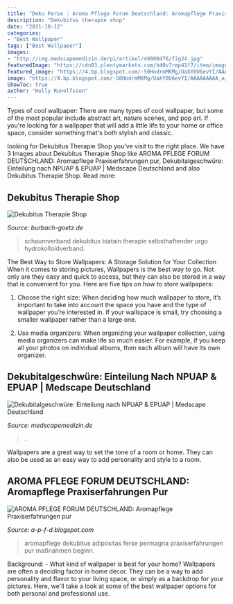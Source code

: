 ```yaml
---
title: "Deku Ferse : Aroma Pflege Forum Deutschland: Aromapflege Praxiserfahrungen Pur"
description: "Dekubitus therapie shop"
date: "2021-10-12"
categories:
- "Best Wallpaper"
tags: ["Best Wallpaper"]
images:
- "http://img.medscapemedizin.de/pi/artikel/49000476/fig24.jpg"
featuredImage: "https://cdn03.plentymarkets.com/h40v7rmp41f7/item/images/120009871/preview/0000057928-1-.jpg"
featured_image: "https://4.bp.blogspot.com/-S0HodrmMKMg/UaXY0U6evYI/AAAAAAAAA_o/u8BIiq68GcU/s1600/B-Ferse-1-r.jpg"
image: "https://4.bp.blogspot.com/-S0HodrmMKMg/UaXY0U6evYI/AAAAAAAAA_o/u8BIiq68GcU/s1600/B-Ferse-1-r.jpg"
ShowToc: true
author: "Holly Runolfsson"
---
```



Types of cool wallpaper:
There are many types of cool wallpaper, but some of the most popular include abstract art, nature scenes, and pop art. If you're looking for a wallpaper that will add a little life to your home or office space, consider something that's both stylish and classic.

	

		
looking for Dekubitus Therapie Shop you've visit to the right place. We have 3 Images about Dekubitus Therapie Shop like AROMA PFLEGE FORUM DEUTSCHLAND: Aromapflege Praxiserfahrungen pur, Dekubitalgeschwüre: Einteilung nach NPUAP &amp; EPUAP | Medscape Deutschland and also Dekubitus Therapie Shop. Read more:
		
    
## Dekubitus Therapie Shop

<img loading=lazy src="https://cdn03.plentymarkets.com/h40v7rmp41f7/item/images/120009871/preview/0000057928-1-.jpg" onerror="this.onerror=null;this.src='https://tse2.mm.bing.net/th?id=OIP.AYuRuQLeS5qMoGu7TmgrKwAAAA&amp;pid=15.1';" alt="Dekubitus Therapie Shop">

_Source: burbach-goetz.de_

>schaumverband dekubitus biatain therapie selbsthaftender urgo hydrokolloidverband. 

	

The Best Way to Store Wallpapers: A Storage Solution for Your Collection
When it comes to storing pictures, Wallpapers is the best way to go. Not only are they easy and quick to access, but they can also be stored in a way that is convenient for you. Here are five tips on how to store wallpapers:
1) Choose the right size: When deciding how much wallpaper to store, it’s important to take into account the space you have and the type of wallpaper you’re interested in. If your wallspace is small, try choosing a smaller wallpaper rather than a large one.

2) Use media organizers: When organizing your wallpaper collection, using media organizers can make life so much easier. For example, if you keep all your photos on individual albums, then each album will have its own organizer.

    
## Dekubitalgeschwüre: Einteilung Nach NPUAP &amp; EPUAP | Medscape Deutschland

<img loading=lazy src="http://img.medscapemedizin.de/pi/artikel/49000476/fig24.jpg" onerror="this.onerror=null;this.src='https://tse3.mm.bing.net/th?id=OIP.10dyyqGJivOZxc1_raKpvgHaFC&amp;pid=15.1';" alt="Dekubitalgeschwüre: Einteilung nach NPUAP &amp; EPUAP | Medscape Deutschland">

_Source: medscapemedizin.de_

>. 

	

Wallpapers are a great way to set the tone of a room or home. They can also be used as an easy way to add personality and style to a room.

    
## AROMA PFLEGE FORUM DEUTSCHLAND: Aromapflege Praxiserfahrungen Pur

<img loading=lazy src="https://4.bp.blogspot.com/-S0HodrmMKMg/UaXY0U6evYI/AAAAAAAAA_o/u8BIiq68GcU/s1600/B-Ferse-1-r.jpg" onerror="this.onerror=null;this.src='https://tse3.mm.bing.net/th?id=OIP.6yMa_MXctTr4hqlyfC5z0wHaF-&amp;pid=15.1';" alt="AROMA PFLEGE FORUM DEUTSCHLAND: Aromapflege Praxiserfahrungen pur">

_Source: a-p-f-d.blogspot.com_

>aromapflege dekubitus adipositas ferse permagna praxiserfahrungen pur maßnahmen beginn. 

	

Background: - What kind of wallpaper is best for your home?
Wallpapers are often a deciding factor in home décor. They can be a way to add personality and flavor to your living space, or simply as a backdrop for your pictures. Here, we'll take a look at some of the best wallpaper options for both personal and professional use.


